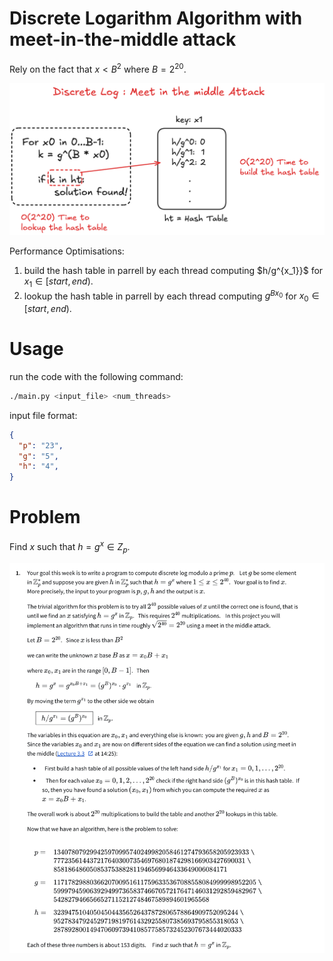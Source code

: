 # Discrete Logarithm Algorithm with meet-in-the-middle attack

Rely on the fact that $x < B^2$ where $B = 2^{20}$.

![](assets/dlog_meet_in_the_middle_attack.png)

Performance Optimisations:

1. build the hash table in parrell by each thread computing $h/g^{x_1}}$ for $x_1 \in [start, end)$.
2. lookup the hash table in parrell by each thread computing $g^{B{x_0}}$ for $x_0 \in [start, end)$.

# Usage

run the code with the following command:

```bash
./main.py <input_file> <num_threads>
```

input file format:

```json
{
  "p": "23",
  "g": "5",
  "h": "4",
}
```

# Problem

Find $x$ such that $h = g^x \in Z_p$.

![](assets/problem.png)
